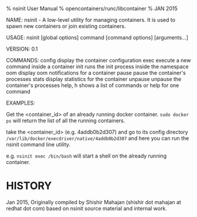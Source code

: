 % nsinit User Manual
% opencontainers/runc/libcontainer
% JAN 2015

NAME:
   nsinit - A low-level utility for managing containers.
	    It is used to spawn new containers or join existing containers.

USAGE:
   nsinit [global options] command [command options] [arguments...]

VERSION:
   0.1

COMMANDS:
	config	display the container configuration 
	exec	execute a new command inside a container
	init	runs the init process inside the namespace
	oom	display oom notifications for a container
	pause	pause the container's processes
	stats	display statistics for the container
	unpause	unpause the container's processes
	help, h	shows a list of commands or help for one command

EXAMPLES:

Get the <container_id> of an already running docker container.
`sudo docker ps` will return the list of all the running containers.

take the <container_id> (e.g. 4addb0b2d307) and go to its config directory
`/var/lib/docker/execdriver/native/4addb0b2d307` and here you can run the nsinit
command line utility.

e.g. `nsinit exec /bin/bash` will start a shell on the already running container.
   
# HISTORY
Jan 2015, Originally compiled by Shishir Mahajan (shishir dot mahajan at redhat dot com)
based on nsinit source material and internal work.	
